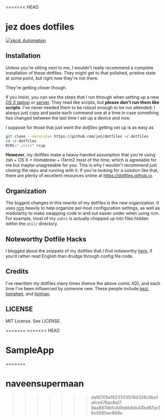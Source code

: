 <<<<<<< HEAD
# jez does dotfiles

[![xkcd: Automation](http://imgs.xkcd.com/comics/automation.png)](http://xkcd.com/1319/)

## Installation

Unless you're sitting next to me, I wouldn't really recommend a complete
installation of these dotfiles. They might get to that polished, pristine state
at some point, but right now they're not there.

They're getting closer though.

If you insist, you can see the steps that I run through when setting up a new
[OS X laptop](osx-setup.sh) or [server](ubuntu-setup.sh). They read like
scripts, but __please don't run them like scripts__. I've never needed them to
be robust enough to be run attended; I always just copy and paste each command
one at a time in case something has changed between the last time I set up a
device and now.

I suppose for those that _just want the dotfiles_ getting set up is as easy as

```bash
git clone --recursive https://github.com/jez/dotfiles ~/.dotfiles
cd ~/.dotfiles
RCRC="./rcrc" rcup
```

__However__, my dotfiles make a heavy-handed assumption that you're using zsh +
OS X + Homebrew + iTerm2 most of the time, which is agreeable for me but maybe
unagreeable for you. This is why I wouldn't recommend just cloning the repo and
running with it. If you're looking for a solution like that, there are plenty of
excellent resources online at <https://dotfiles.github.io>.

## Organization

The biggest changes in this rewrite of my dotfiles is the new organization. It
uses [rcm][rcm] heavily to help organize per-host configuration settings, as
well as modularity to make swapping code in and out easier under when using rcm.
For example, most of my `zshrc` is actually chopped up into files hidden within
the `util/` directory.


## Noteworthy Dotfile Hacks

I blogged about the snippets of my dotfiles that I find noteworthy
[here][noteworthy], if you'd rather read English than drudge through config file
code.


## Credits

I've rewritten my dotfiles many times (hence the above comic XD), and each time
I've been influenced by someone new. These people include [bezi][bezi],
[tomshen][tomshen], and [holman][holman].


## LICENSE

MIT License. See LICENSE.

[rcm]: https://github.com/thoughtbot/rcm

[noteworthy]: http://blog.zimmerman.io/2015/03/10/noteworthy-dotfile-hacks/

[bezi]: https://github.com/bezi
[tomshen]: https://github.com/tomshen
[holman]: https://github.com/holman
=======
<<<<<<< HEAD
# SampleApp
=======
# naveensupermaan
>>>>>>> daf6705ef623333576d326c5be1afce476ac6a17
>>>>>>> 9aa887dbfc4d1ebb6dc43bd87ac16c0065ec669e
